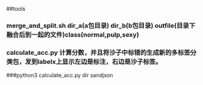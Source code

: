 ##tools
### merge_and_split.sh dir_a(a包目录) dir_b(b包目录) outfile(目录下融合后到一起的文件)class(normal,pulp,sexy)

### calculate_acc.py 计算分数，并且将沙子中标错的生成新的多标签分类包，发到labelx上显示左边是标注，右边是沙子标签。
###python3 calculate_acc.py dir sandjson

